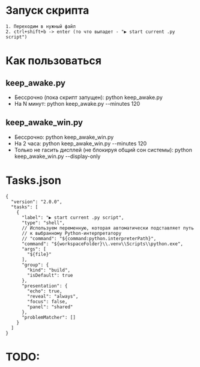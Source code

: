 # Запуск скрипта
    1. Переходим в нужный файл
    2. ctrl+shift+b -> enter (то что выпадет - "▶ start current .py script")

# Как пользоваться

## keep_awake.py
- Бессрочно (пока скрипт запущен): python keep_awake.py
- На N минут: python keep_awake.py --minutes 120

## keep_awake_win.py
- Бессрочно: python keep_awake_win.py
- На 2 часа: python keep_awake_win.py --minutes 120
- Только не гасить дисплей (не блокируя общий сон системы): python keep_awake_win.py --display-only

# Tasks.json
```
{
  "version": "2.0.0",
  "tasks": [
    {
      "label": "▶ start current .py script",
      "type": "shell",
      // Используем переменную, которая автоматически подставляет путь 
      // к выбранному Python-интерпретатору
      // "command": "${command:python.interpreterPath}", 
      "command": "${workspaceFolder}\\.venv\\Scripts\\python.exe",
      "args": [
        "${file}"
      ],
      "group": {
        "kind": "build",
        "isDefault": true
      },
      "presentation": {
        "echo": true,
        "reveal": "always",
        "focus": false,
        "panel": "shared"
      },
      "problemMatcher": []
    }
  ]
}
```

# TODO:
    
    